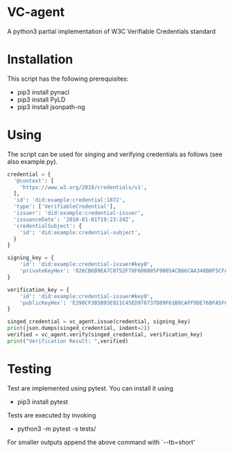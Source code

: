 #  VC-agent
A python3 partial implementation of W3C Verifiable Credentials standard

# Installation
This script has the following prerequisites:
* pip3 install pynacl 
* pip3 install PyLD
* pip3 install jsonpath-ng

# Using
The script can be used for singing and verifying credentials as follows (see also example.py).

```Python
credential = {
  '@context': [
    'https://www.w3.org/2018/credentials/v1',
  ],
  'id': 'did:example:credential:1872',
  'type': ['VerifiableCredential'],
  'issuer': 'did:example:credential-issuer',
  'issuanceDate': '2010-01-01T19:23:24Z',
  'credentialSubject': {
    'id': 'did:example:credential-subject',
  }
}

signing_key = {
    'id': 'did:example:credential-issuer#key0',
    'privateKeyHex': '826CB6B9EA7C0752F78F600805F9005ACB66CAA340B0F5CFA6BF41D470D49475',
}

verification_key = {
    'id': 'did:example:credential-issuer#key0',
    'publicKeyHex': 'E390CF3B5B93E921C45ED978737D89F61B8CAFF9DE76BFA5F63DA20386BCCA3B'
}

singed_credential = vc_agent.issue(credential, signing_key)
print(json.dumps(singed_credential, indent=2))
verified = vc_agent.verify(singed_credential, verification_key)
print("Verification Result: ",verified)
```

# Testing 
Test are implemented using pytest. You can install it using
* pip3 install pytest

Tests are executed by invoking
* python3 -m pytest -s tests/

For smaller outputs append the above command with `--tb=short'